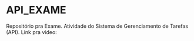 # API_EXAME
Repositório pra Exame. Atividade do Sistema de Gerenciamento de Tarefas (API). Link pra video:
